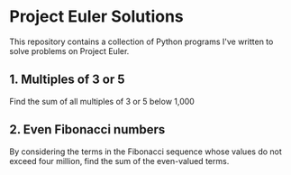 # Project Euler Solutions
This repository contains a collection of Python programs I've written to solve problems on Project Euler.

## 1. Multiples of 3 or 5
Find the sum of all multiples of 3 or 5 below 1,000

## 2. Even Fibonacci numbers
By considering the terms in the Fibonacci sequence whose values do not exceed four million, find the sum of the even-valued terms.